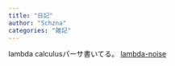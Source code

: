 ```yaml
---
title: "日記"
author: "Schzna"
categories: "雑記"
---
```


lambda calculusパーサ書いてる。
[lambda-noise](https://github.com/schzna/lambda-noise)
